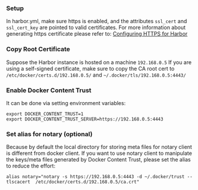 ### Setup

In harbor.yml, make sure https is enabled, and the attributes `ssl_cert` and `ssl_cert_key` are pointed to valid certificates. For more information about generating https certificate please refer to: [Configuring HTTPS for Harbor](configure_https.md)

### Copy Root Certificate

Suppose the Harbor instance is hosted on a machine `192.168.0.5`
If you are using a self-signed certificate, make sure to copy the CA root cert to `/etc/docker/certs.d/192.168.0.5/` and `~/.docker/tls/192.168.0.5:4443/`

### Enable Docker Content Trust

It can be done via setting environment variables:

```
export DOCKER_CONTENT_TRUST=1
export DOCKER_CONTENT_TRUST_SERVER=https://192.168.0.5:4443
```

### Set alias for notary (optional)

Because by default the local directory for storing meta files for notary client is different from docker client. If you want to use notary client to manipulate the keys/meta files generated by Docker Content Trust, please set the alias to reduce the effort:

```
alias notary="notary -s https://192.168.0.5:4443 -d ~/.docker/trust --tlscacert  /etc/docker/certs.d/192.168.0.5/ca.crt"

```
